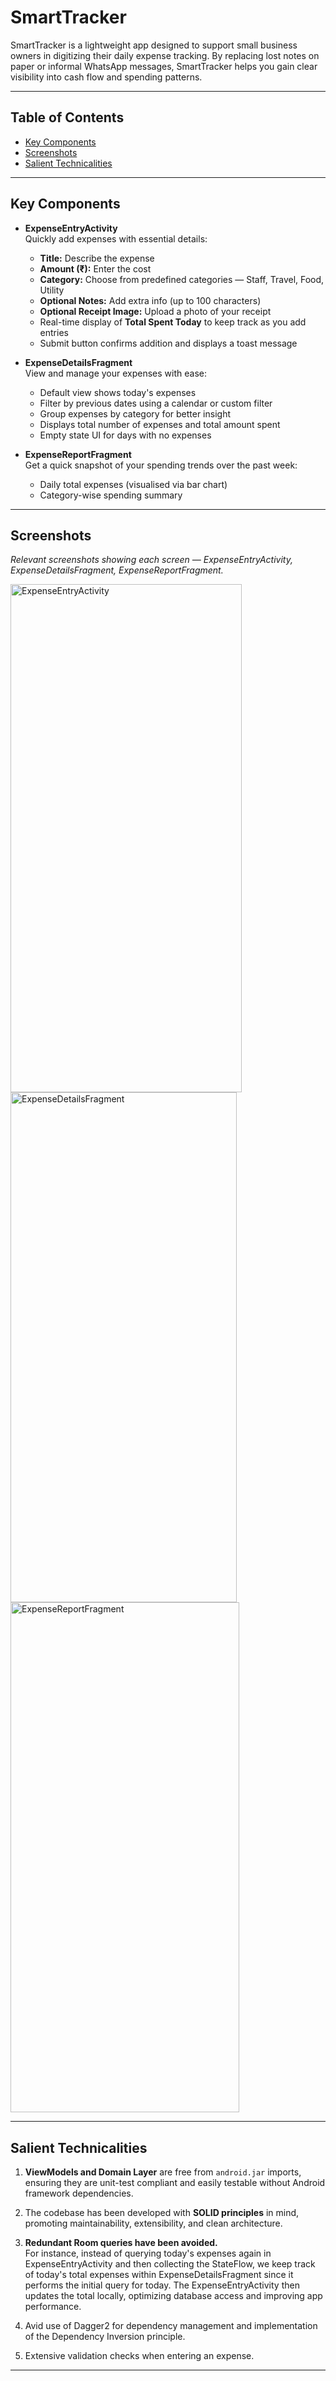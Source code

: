 # SmartTracker

SmartTracker is a lightweight app designed to support small business owners in digitizing their daily expense tracking. By replacing lost notes on paper or informal WhatsApp messages, SmartTracker helps you gain clear visibility into cash flow and spending patterns.

---

## Table of Contents

- [Key Components](#key-components)  
- [Screenshots](#screenshots)  
- [Salient Technicalities](#salient-technicalities)  

---

## Key Components

- **ExpenseEntryActivity**  
  Quickly add expenses with essential details:
  - **Title:** Describe the expense  
  - **Amount (₹):** Enter the cost  
  - **Category:** Choose from predefined categories — Staff, Travel, Food, Utility  
  - **Optional Notes:** Add extra info (up to 100 characters)  
  - **Optional Receipt Image:** Upload a photo of your receipt  
  - Real-time display of **Total Spent Today** to keep track as you add entries  
  - Submit button confirms addition and displays a toast message  

- **ExpenseDetailsFragment**  
  View and manage your expenses with ease:  
  - Default view shows today's expenses  
  - Filter by previous dates using a calendar or custom filter  
  - Group expenses by category for better insight  
  - Displays total number of expenses and total amount spent  
  - Empty state UI for days with no expenses  

- **ExpenseReportFragment**  
  Get a quick snapshot of your spending trends over the past week:  
  - Daily total expenses (visualised via bar chart)  
  - Category-wise spending summary    

---

## Screenshots

*Relevant screenshots showing each screen — ExpenseEntryActivity, ExpenseDetailsFragment, ExpenseReportFragment.*

<img width="370" height="813" alt="ExpenseEntryActivity" src="https://github.com/user-attachments/assets/225a659c-65e7-45fa-aa0b-7a464f881884" />
<img width="362" height="816" alt="ExpenseDetailsFragment" src="https://github.com/user-attachments/assets/a54a52ef-d2ad-4168-ae7c-6361c2d477db" />
<img width="366" height="816" alt="ExpenseReportFragment" src="https://github.com/user-attachments/assets/cb058173-5c6a-4999-b0f2-3e6447e8a601" />

---

## Salient Technicalities

1. **ViewModels and Domain Layer** are free from `android.jar` imports, ensuring they are unit-test compliant and easily testable without Android framework dependencies.

2. The codebase has been developed with **SOLID principles** in mind, promoting maintainability, extensibility, and clean architecture.

3. **Redundant Room queries have been avoided.**  
   For instance, instead of querying today's expenses again in ExpenseEntryActivity and then collecting the StateFlow, we keep track of today's total expenses within ExpenseDetailsFragment since it performs the initial query for today. The ExpenseEntryActivity then updates the total locally, optimizing database access and improving app performance.

4. Avid use of Dagger2 for dependency management and implementation of the Dependency Inversion principle.

5. Extensive validation checks when entering an expense.

---
